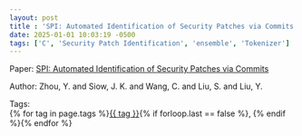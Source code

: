 ```yaml
---
layout: post
title : 'SPI: Automated Identification of Security Patches via Commits'
date: 2025-01-01 10:03:19 -0500
tags: ['C', 'Security Patch Identification', 'ensemble', 'Tokenizer']
---
```

Paper: [SPI: Automated Identification of Security Patches via Commits](https://dl.acm.org/doi/abs/10.1145/3468854?casa_token=RL_uJAFXUYsAAAAA:Fn4W_U8-scWtpyaMcXWYUWTxgJiDo9Sq0-0lgkczea6Zg8Xtcdc66u3z8iCwLb3wBPtsh3mkoh4)

Author: Zhou, Y. and Siow, J. K. and Wang, C. and Liu, S. and Liu, Y.




 Tags:  
        <span>{% for tag in page.tags %}<a href="/tags/#{{ tag | slugify }}">{{ tag }}</a>{% if forloop.last == false %}, {% endif %}{% endfor %}</span>
